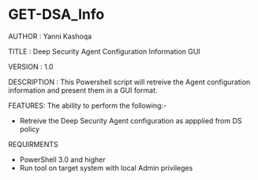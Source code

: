 # GET-DSA_Info
AUTHOR		: Yanni Kashoqa

TITLE		: Deep Security Agent Configuration Information GUI

VERSION		: 1.0

DESCRIPTION	: This Powershell script will retreive the Agent configuration information and present them in a GUI format.

FEATURES: The ability to perform the following:-
- Retreive the Deep Security Agent configuration as appplied from DS policy

REQUIRMENTS
- PowerShell 3.0 and higher
- Run tool on target system with local Admin privileges

